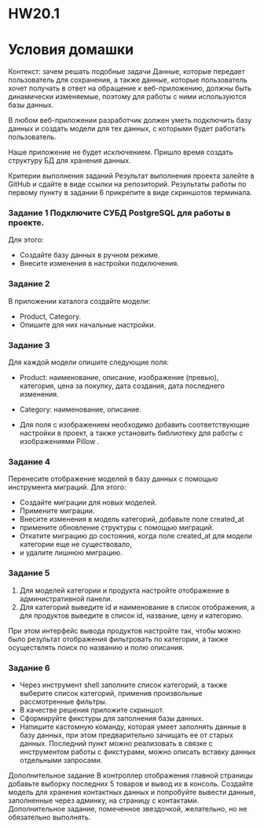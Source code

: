 # HW20.1

# Условия домашки

Контекст: зачем решать подобные задачи ‍Данные, которые передает пользователь для сохранения, а также данные, которые пользователь хочет получать в ответ на обращение к веб-приложению, должны быть динамически изменяемые, поэтому для работы с ними используются базы данных.

В любом веб-приложении разработчик должен уметь подключить базу данных и создать модели для тех данных, с которыми будет работать пользователь.

Наше приложение не будет исключением. Пришло время создать структуру БД для хранения данных.

Критерии выполнения заданий Результат выполнения проекта залейте в GitHub и сдайте в виде ссылки на репозиторий. Результаты работы по первому пункту в задании 6 прикрепите в виде скриншотов терминала.

### Задание 1 Подключите СУБД PostgreSQL для работы в проекте. 
Для этого:

* Создайте базу данных в ручном режиме. 
* Внесите изменения в настройки подключения.

### Задание 2 
В приложении каталога создайте модели:
* Product, Category. 
* Опишите для них начальные настройки.

### Задание 3 
Для каждой модели опишите следующие поля:

* Product: наименование, описание, изображение (превью), категория, цена за покупку, дата создания, дата последнего изменения.

* Category: наименование, описание.

* Для поля с изображением необходимо добавить соответствующие настройки в проект, а также установить библиотеку для работы с изображениями Pillow .

### Задание 4 
Перенесите отображение моделей в базу данных с помощью инструмента миграций. Для этого:

* Создайте миграции для новых моделей.
* Примените миграции.
* Внесите изменения в модель категорий, добавьте поле created_at
* примените обновление структуры с помощью миграций. 
* Откатите миграцию до состояния, когда поле created_at для модели категории еще не существовало, 
* и удалите лишнюю миграцию.

### Задание 5 
1) Для моделей категории и продукта настройте отображение в административной панели. 
2) Для категорий выведите id и наименование в список отображения, а для продуктов выведите в список id, название, цену и категорию.

При этом интерфейс вывода продуктов настройте так, чтобы можно было результат отображения фильтровать по категории, а также осуществлять поиск по названию и полю описания.

### Задание 6 
* Через инструмент shell заполните список категорий, а также выберите список категорий, применив произвольные рассмотренные фильтры. 
* В качестве решения приложите скриншот. 
* Сформируйте фикстуры для заполнения базы данных.
* Напишите кастомную команду, которая умеет заполнять данные в базу данных, при этом предварительно зачищать ее от старых данных. Последний пункт можно реализовать в связке с инструментом работы с фикстурами, можно описать вставку данных отдельными запросами.

Дополнительное задание В контроллер отображения главной страницы добавьте выборку последних 5 товаров и вывод их в консоль. Создайте модель для хранения контактных данных и попробуйте вывести данные, заполненные через админку, на страницу с контактами.
Дополнительное задание, помеченное звездочкой, желательно, но не обязательно выполнять.